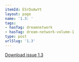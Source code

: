 ```yaml
---
itemId: ESrDxAwYt
layout: page
name: '1.3: '
tags:
- hasTag: dreamnetwork
- hasTag: dream-network-volume-1
type: post
urlSlug: '1.3'
---
```

<a href="../files/pdfs/Volume_1/1.3_Dream_Network_Bulletin_Vol.1_Issue_3.pdf" download="">Download issue 1.3</a>